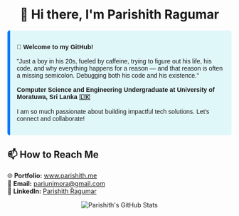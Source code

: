 <h1 align="center">👋 Hi there, I'm Parishith Ragumar</h1>

<div style="background-color:#e0f7fa; border-left: 6px solid #007BFF; padding: 15px; border-radius: 5px; font-family: sans-serif;">
  <p>
    🚀 <strong>Welcome to my GitHub!</strong><br><br>
    "Just a boy in his 20s, fueled by caffeine, trying to figure out his life, his code, and why everything happens for a reason —
and that reason is often a missing semicolon. Debugging both his code and his existence."<br><br>
    <b>Computer Science and Engineering Undergraduate at University of Moratuwa, Sri Lanka 🇱🇰</b><br><br>
    I am so much passionate about building impactful tech solutions. Let's connect and collaborate!
  </p>
</div>

<h2>📫 How to Reach Me</h2>

<p>
  🌐 <strong>Portfolio:</strong> <a href="www.parishith.me">www.parishith.me</a><br>
  📧 <strong>Email:</strong> <a href="mailto:pariunimora@gmail.com">pariunimora@gmail.com</a><br>
  💼 <strong>LinkedIn:</strong> <a href="https://linkedin.com/in/rp07official">Parishith Ragumar</a>
</p>

<p align="center">
  <img src="https://github-readme-stats.vercel.app/api?username=ragupari&show_icons=true&theme=tokyonight" alt="Parishith's GitHub Stats" />
</p>

